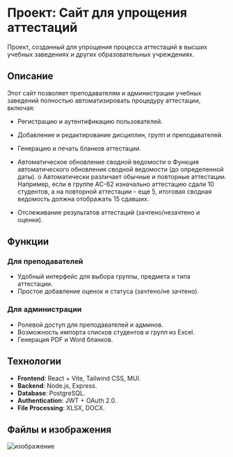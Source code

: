 # Проект: Сайт для упрощения аттестаций

Проект, созданный для упрощения процесса аттестаций в высших учебных заведениях и других образовательных учреждениях.

## Описание

Этот сайт позволяет преподавателям и администрации учебных заведений полностью автоматизировать процедуру аттестации, включая:

- Регистрацию и аутентификацию пользователей.
- Добавление и редактирование дисциплин, групп и преподавателей.
- Генерацию и печать бланков аттестации.
- Автоматическое обновление сводной ведомости
o	Функция автоматического обновления сводной ведомости (до определенной даты).
o	Автоматически различает обычные и повторные аттестации. Например, если в группе АС-62 изначально аттестацию сдали 10 студентов, а на повторной аттестации – еще 5, итоговая сводная ведомость должна отображать 15 сдавших.

- Отслеживание результатов аттестаций (зачтено/незачтено и оценки).

## Функции

### Для преподавателей

- Удобный интерфейс для выбора группы, предмета и типа аттестации.
- Простое добавление оценок и статуса (зачтено/не зачтено).

### Для администрации

- Ролевой доступ для преподавателей и админов.
- Возможность импорта списков студентов и групп из Excel.
- Генерация PDF и Word бланков.

## Технологии

- **Frontend**: React + Vite, Tailwind CSS, MUI.
- **Backend**: Node.js, Express.
- **Database**: PostgreSQL.
- **Authentication**: JWT + OAuth 2.0.
- **File Processing**: XLSX, DOCX.

## Файлы и изображения


![изображение](https://github.com/user-attachments/assets/94be106b-452b-4e2a-bc7a-c4e43c43ac02)
